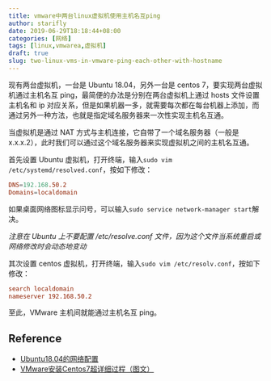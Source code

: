 ```yaml
---
title: vmware中两台linux虚拟机使用主机名互ping
author: starifly
date: 2019-06-29T18:18:44+08:00
categories: [网络]
tags: [linux,vmwarea,虚拟机]
draft: true
slug: two-linux-vms-in-vmware-ping-each-other-with-hostname
---
```


现有两台虚拟机，一台是 Ubuntu 18.04，另外一台是 centos 7，要实现两台虚拟机通过主机名互 ping，最简便的办法是分别在两台虚拟机上通过 hosts 文件设置主机名和 ip 对应关系，但是如果机器一多，就需要每次都在每台机器上添加，而通过另外一种方法，也就是指定域名服务器来一次性实现主机名互通。

当虚拟机是通过 NAT 方式与主机连接，它自带了一个域名服务器（一般是 x.x.x.2），此时我们可以通过这个域名服务器来实现虚拟机之间的主机名互通。

首先设置 Ubuntu 虚拟机，打开终端，输入`sudo vim /etc/systemd/resolved.conf`，按如下修改：

```conf
DNS=192.168.50.2
Domains=localdomain
```

如果桌面网络图标显示问号，可以输入`sudo service network-manager start`解决。

*注意在 Ubuntu 上不要配置 /etc/resolve.conf 文件，因为这个文件当系统重启或网络修改时会动态地变动*

其次设置 centos 虚拟机，打开终端，输入`sudo vim /etc/resolv.conf`，按如下修改：

```conf
search localdomain
nameserver 192.168.50.2
```

至此，VMware 主机间就能通过主机名互 ping。

## Reference

- [Ubuntu18.04的网络配置](https://www.cnblogs.com/opsprobe/p/9979234.html)
- [VMware安装Centos7超详细过程（图文）](https://blog.csdn.net/babyxue/article/details/80970526)


